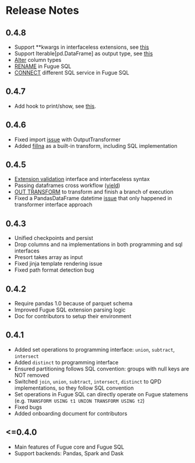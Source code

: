 # Release Notes

## 0.4.8

* Support **kwargs in interfaceless extensions, see [this](https://github.com/fugue-project/fugue/issues/107)
* Support Iterable[pd.DataFrame] as output type, see [this](https://github.com/fugue-project/fugue/issues/106)
* [Alter](https://github.com/fugue-project/fugue/issues/110) column types
* [RENAME](https://github.com/fugue-project/fugue/issues/114) in Fugue SQL
* [CONNECT](https://github.com/fugue-project/fugue/issues/112) different SQL service in Fugue SQL

## 0.4.7

* Add hook to print/show, see [this](https://github.com/fugue-project/fugue/issues/104).

## 0.4.6

* Fixed import [issue](https://github.com/fugue-project/fugue/issues/99) with OutputTransformer
* Added [fillna](https://github.com/fugue-project/fugue/issues/95) as a built-in transform, including SQL implementation

## 0.4.5

* [Extension validation](https://github.com/fugue-project/fugue/issues/81) interface and interfaceless syntax
* Passing dataframes cross workflow ([yield](https://github.com/fugue-project/fugue/pull/94))
* [OUT TRANSFORM](https://github.com/fugue-project/fugue/issues/82) to transform and finish a branch of execution
* Fixed a PandasDataFrame datetime [issue](https://github.com/fugue-project/triad/issues/59) that only happened in transformer interface approach

## 0.4.3

* Unified checkpoints and persist
* Drop columns and na implementations in both programming and sql interfaces
* Presort takes array as input
* Fixed jinja template rendering issue
* Fixed path format detection bug

## 0.4.2

* Require pandas 1.0 because of parquet schema
* Improved Fugue SQL extension parsing logic
* Doc for contributors to setup their environment

## 0.4.1

* Added set operations to programming interface: `union`, `subtract`, `intersect`
* Added `distinct` to programming interface
* Ensured partitioning follows SQL convention: groups with null keys are NOT removed
* Switched `join`, `union`, `subtract`, `intersect`, `distinct` to QPD implementations, so they follow SQL convention
* Set operations in Fugue SQL can directly operate on Fugue statemens (e.g. `TRANSFORM USING t1 UNION TRANSFORM USING t2`)
* Fixed bugs
* Added onboarding document for contributors

## <=0.4.0

* Main features of Fugue core and Fugue SQL
* Support backends: Pandas, Spark and Dask
